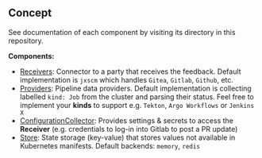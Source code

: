 ## Concept

See documentation of each component by visiting its directory in this repository.

**Components:**
- [Receivers](./pkgs/feedback): Connector to a party that receives the feedback. Default implementation is `jxscm` which handles `Gitea`, `Gitlab`, `Github`, etc.
- [Providers](./pkgs/provider): Pipeline data providers. Default implementation is collecting labelled `kind: Job` from the cluster and parsing their status. Feel free to implement your **kinds** to support e.g. `Tekton`, `Argo Workflows` or `Jenkins X`
- [ConfigurationCollector](./pkgs/config): Provides settings & secrets to access the **Receiver** (e.g. credentials to log-in into Gitlab to post a PR update)
- [Store](./pkgs/store): State storage (key-value) that stores values not available in Kubernetes manifests. Default backends: `memory`, `redis`
